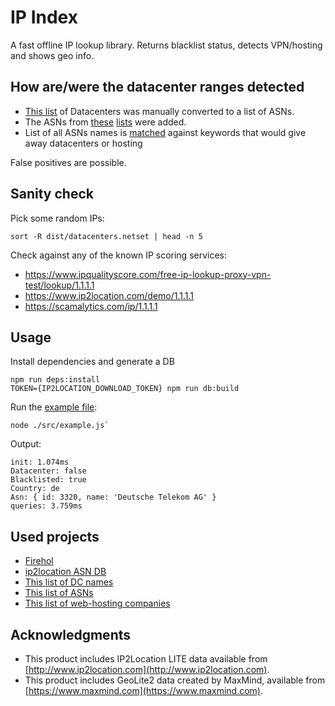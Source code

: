 # IP Index
A fast offline IP lookup library. Returns blacklist status, detects VPN/hosting and shows geo info.

## How are/were the datacenter ranges detected

* [This list](https://udger.com/resources/datacenter-list) of Datacenters was manually converted to a list of ASNs.
* The ASNs from [these](https://github.com/linuxclark/web-hosting-companies) [lists](https://github.com/brianhama/bad-asn-list) were added.
* List of all ASNs names is [matched](src/matches.js) against keywords that would give away datacenters or hosting

False positives are possible.

## Sanity check

Pick some random IPs:

```shell script
sort -R dist/datacenters.netset | head -n 5
```

Check against any of the known IP scoring services:
* https://www.ipqualityscore.com/free-ip-lookup-proxy-vpn-test/lookup/1.1.1.1
* https://www.ip2location.com/demo/1.1.1.1
* https://scamalytics.com/ip/1.1.1.1

## Usage

Install dependencies and generate a DB
```shell script
npm run deps:install
TOKEN={IP2LOCATION_DOWNLOAD_TOKEN} npm run db:build
```

Run the [example file](src/example.js):

```shell script
node ./src/example.js`
```

Output:
```
init: 1.074ms
Datacenter: false
Blacklisted: true
Country: de
Asn: { id: 3320, name: 'Deutsche Telekom AG' }
queries: 3.759ms
```

## Used projects

* [Firehol](https://github.com/firehol/blocklist-ipsets)
* [ip2location ASN DB](https://lite.ip2location.com/database/ip-asn)
* [This list of DC names](https://udger.com/resources/datacenter-list)
* [This list of ASNs](https://github.com/brianhama/bad-asn-list)
* [This list of web-hosting companies](https://github.com/linuxclark/web-hosting-companies)

## Acknowledgments
* This product includes IP2Location LITE data available from [http://www.ip2location.com](http://www.ip2location.com).
* This product includes GeoLite2 data created by MaxMind, available from [https://www.maxmind.com](https://www.maxmind.com).
